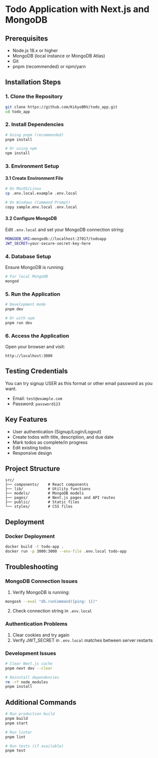 # Todo Application with Next.js and MongoDB

## Prerequisites
- Node.js 18.x or higher
- MongoDB (local instance or MongoDB Atlas)
- Git
- pnpm (recommended) or npm/yarn

## Installation Steps

### 1. Clone the Repository
```bash
git clone https://github.com/KikyoBRV/todo_app.git
cd todo_app
```

### 2. Install Dependencies
```bash
# Using pnpm (recommended)
pnpm install

# Or using npm
npm install
```

### 3. Environment Setup

#### 3.1 Create Environment File
```bash
# On MacOS/Linux
cp .env.local.example .env.local

# On Windows (Command Prompt)
copy sample.env.local .env.local
```

#### 3.2 Configure MongoDB
Edit `.env.local` and set your MongoDB connection string:
```bash
MONGODB_URI=mongodb://localhost:27017/todoapp
JWT_SECRET=your-secure-secret-key-here
```

### 4. Database Setup
Ensure MongoDB is running:
```bash
# For local MongoDB
mongod
```

### 5. Run the Application
```bash
# Development mode
pnpm dev

# Or with npm
pnpm run dev
```

### 6. Access the Application
Open your browser and visit:
```
http://localhost:3000
```

## Testing Credentials
You can try signup USER as this format or other email password as you want.
- Email: `test@example.com`
- Password: `password123`

## Key Features
- User authentication (Signup/Login/Logout)
- Create todos with title, description, and due date
- Mark todos as complete/in progress
- Edit existing todos
- Responsive design

## Project Structure
```
src/
├── components/    # React components
├── lib/           # Utility functions
├── models/        # MongoDB models
├── pages/         # Next.js pages and API routes
├── public/        # Static files
└── styles/        # CSS files
```

## Deployment

### Docker Deployment
```bash
docker build -t todo-app .
docker run -p 3000:3000 --env-file .env.local todo-app
```

## Troubleshooting

### MongoDB Connection Issues
1. Verify MongoDB is running:
```bash
mongosh --eval "db.runCommand({ping: 1})"
```
2. Check connection string in `.env.local`

### Authentication Problems
1. Clear cookies and try again
2. Verify JWT_SECRET in `.env.local` matches between server restarts

### Development Issues
```bash
# Clear Next.js cache
pnpm next dev --clear

# Reinstall dependencies
rm -rf node_modules
pnpm install
```

## Additional Commands
```bash
# Run production build
pnpm build
pnpm start

# Run linter
pnpm lint

# Run tests (if available)
pnpm test
```